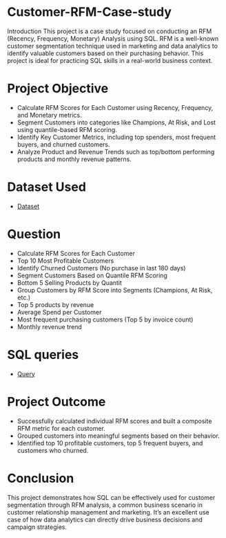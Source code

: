 # Customer-RFM-Case-study
Introduction
This project is a case study focused on conducting an RFM (Recency, Frequency, Monetary) Analysis using SQL. RFM is a well-known customer segmentation technique used in marketing and data analytics to identify valuable customers based on their purchasing behavior. This project is ideal for practicing SQL skills in a real-world business context.

 # Project Objective
- Calculate RFM Scores for Each Customer using Recency, Frequency, and Monetary metrics.
- Segment Customers into categories like Champions, At Risk, and Lost using quantile-based RFM scoring.
- Identify Key Customer Metrics, including top spenders, most frequent buyers, and churned customers.
- Analyze Product and Revenue Trends such as top/bottom performing products and monthly revenue patterns.

# Dataset Used
- <a href="https://github.com/Anish7000/Customer-RFM-Case-study/blob/main/cust%20RFM%20dataset.csv">Dataset</a>

# Question 
- Calculate RFM Scores for Each Customer 
- Top 10 Most Profitable Customers 
- Identify Churned Customers (No purchase in last 180 days)
- Segment Customers Based on Quantile RFM Scoring 
- Bottom 5 Selling Products by Quantit
- Group Customers by RFM Score into Segments (Champions, At Risk, etc.) 
- Top 5 products by revenue 
- Average Spend per Customer 
- Most frequent purchasing customers (Top 5 by invoice count) 
- Monthly revenue trend 

# SQL queries 
- <a href="https://github.com/Anish7000/Customer-RFM-Case-study/blob/main/rfm%20query.sql">Query</a>

# Project Outcome
- Successfully calculated individual RFM scores and built a composite RFM metric for each customer.
- Grouped customers into meaningful segments based on their behavior.
- Identified top 10 profitable customers, top 5 frequent buyers, and customers who churned.

# Conclusion
This project demonstrates how SQL can be effectively used for customer segmentation through RFM analysis, a common business scenario in customer relationship management and marketing. It’s an excellent use case of how data analytics can directly drive business decisions and campaign strategies.
